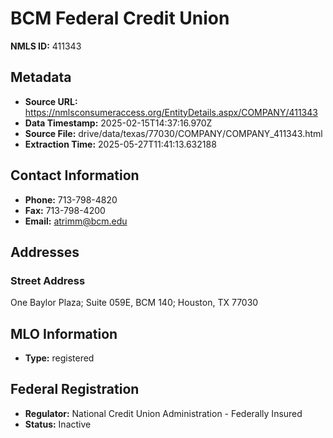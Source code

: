 # BCM Federal Credit Union

**NMLS ID:** 411343

## Metadata
- **Source URL:** https://nmlsconsumeraccess.org/EntityDetails.aspx/COMPANY/411343
- **Data Timestamp:** 2025-02-15T14:37:16.970Z
- **Source File:** drive/data/texas/77030/COMPANY/COMPANY_411343.html
- **Extraction Time:** 2025-05-27T11:41:13.632188

## Contact Information
- **Phone:** 713-798-4820
- **Fax:** 713-798-4200
- **Email:** atrimm@bcm.edu

## Addresses
### Street Address
One Baylor Plaza; Suite 059E, BCM 140; Houston, TX 77030

## MLO Information
- **Type:** registered

## Federal Registration
- **Regulator:** National Credit Union Administration - Federally Insured
- **Status:** Inactive
